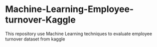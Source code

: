 # Machine-Learning-Employee-turnover-Kaggle
This repository use Machine Learning techniques to evaluate employee turnover dataset from kaggle
